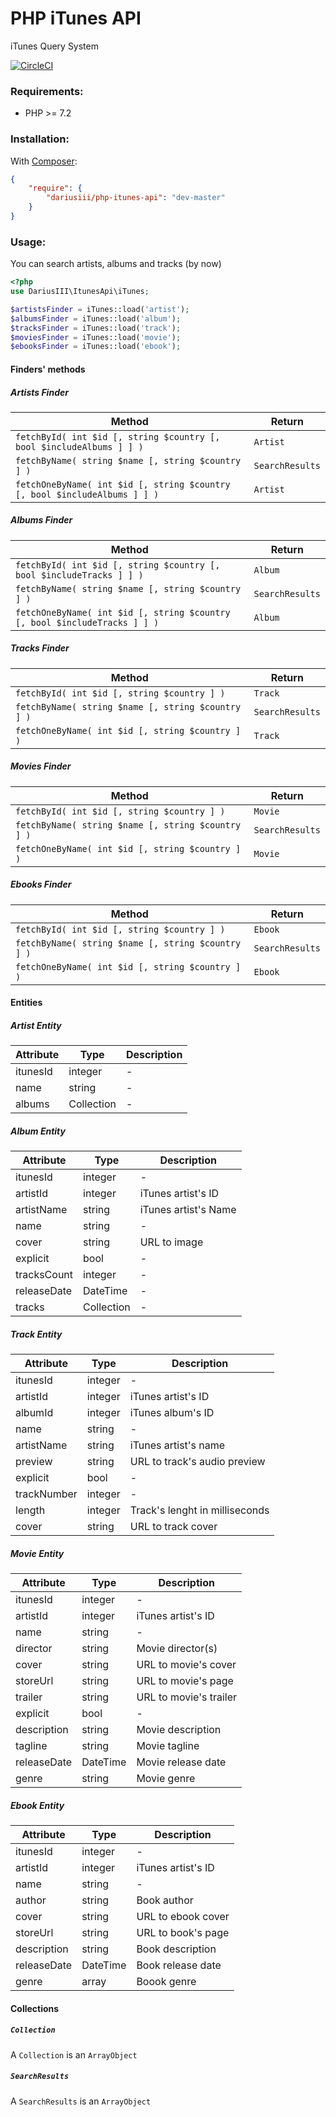# PHP iTunes API
iTunes Query System

[![CircleCI](https://circleci.com/gh/DariusIII/php-itunes-api/tree/master.svg?style=svg)](https://circleci.com/gh/DariusIII/php-itunes-api/tree/master)

### Requirements:
- PHP >= 7.2

### Installation:

With [Composer](https://getcomposer.org/):
```json
{
    "require": {
        "dariusiii/php-itunes-api": "dev-master"
    }
}
```
### Usage:
You can search artists, albums and tracks (by now)
```php
<?php
use DariusIII\ItunesApi\iTunes;

$artistsFinder = iTunes::load('artist');
$albumsFinder = iTunes::load('album');
$tracksFinder = iTunes::load('track');
$moviesFinder = iTunes::load('movie');
$ebooksFinder = iTunes::load('ebook');
```

#### Finders' methods

##### Artists Finder
Method | Return
--- | ---
`fetchById( int $id [, string $country [, bool $includeAlbums ] ] )` | `Artist`
`fetchByName( string $name [, string $country ] )` | `SearchResults`
`fetchOneByName( int $id [, string $country [, bool $includeAlbums ] ] )` | `Artist`

##### Albums Finder
Method | Return
--- | ---
`fetchById( int $id [, string $country [, bool $includeTracks ] ] )` | `Album`
`fetchByName( string $name [, string $country ] )` | `SearchResults`
`fetchOneByName( int $id [, string $country [, bool $includeTracks ] ] )` | `Album`

##### Tracks Finder
Method | Return
--- | ---
`fetchById( int $id [, string $country ] )` | `Track`
`fetchByName( string $name [, string $country ] )` | `SearchResults`
`fetchOneByName( int $id [, string $country ] )` | `Track`

##### Movies Finder
Method | Return
--- | ---
`fetchById( int $id [, string $country ] )` | `Movie`
`fetchByName( string $name [, string $country ] )` | `SearchResults`
`fetchOneByName( int $id [, string $country ] )` | `Movie`

##### Ebooks Finder
Method | Return
--- | ---
`fetchById( int $id [, string $country ] )` | `Ebook`
`fetchByName( string $name [, string $country ] )` | `SearchResults`
`fetchOneByName( int $id [, string $country ] )` | `Ebook`

#### Entities

##### Artist Entity
Attribute | Type | Description
--- | --- | ---
itunesId | integer | -
name | string | -
albums | Collection | -

##### Album Entity
Attribute | Type | Description
--- | --- | ---
itunesId | integer | -
artistId | integer | iTunes artist's ID
artistName | string | iTunes artist's Name
name | string | -
cover | string | URL to image
explicit | bool | -
tracksCount | integer | -
releaseDate | DateTime | -
tracks | Collection | -

##### Track Entity
Attribute | Type | Description
--- | --- | ---
itunesId | integer | -
artistId | integer | iTunes artist's ID
albumId | integer | iTunes album's ID
name | string | -
artistName | string | iTunes artist's name
preview | string | URL to track's audio preview
explicit | bool | -
trackNumber | integer | -
length | integer | Track's lenght in milliseconds
cover | string| URL to track cover

##### Movie Entity
Attribute | Type | Description
--- | --- | ---
itunesId | integer | -
artistId | integer | iTunes artist's ID
name | string | -
director | string | Movie director(s)
cover | string | URL to movie's cover
storeUrl | string | URL to movie's page
trailer | string | URL to movie's trailer
explicit | bool | -
description | string | Movie description
tagline | string | Movie tagline
releaseDate | DateTime | Movie release date
genre | string | Movie genre

##### Ebook Entity
Attribute | Type | Description
--- | --- | ---
itunesId | integer | -
artistId | integer | iTunes artist's ID
name | string | -
author | string | Book author
cover | string | URL to ebook cover
storeUrl | string | URL to book's page
description | string | Book description
releaseDate | DateTime | Book release date
genre | array | Boook genre


#### Collections

##### `Collection`
A `Collection` is an `ArrayObject`

##### `SearchResults`
A `SearchResults` is an `ArrayObject`


